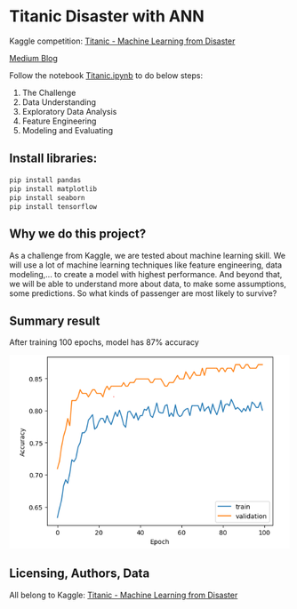# Titanic Disaster with ANN

Kaggle competition: [Titanic - Machine Learning from Disaster](https://www.kaggle.com/competitions/titanic)

[Medium Blog](https://medium.com/%40lx9182/titanic-disaster-with-ann-a48bc9f81561)

Follow the notebook [Titanic.ipynb](Titanic.ipynb) to do below steps:

1. The Challenge
2. Data Understanding
3. Exploratory Data Analysis
4. Feature Engineering
5. Modeling and Evaluating

## Install libraries:

```
pip install pandas
pip install matplotlib
pip install seaborn
pip install tensorflow
```

## Why we do this project?

As a challenge from Kaggle, we are tested about machine learning skill. We will use a lot of machine learning techniques like feature engineering, data modeling,... to create a model with highest performance. And beyond that, we will be able to understand more about data, to make some assumptions, some predictions.
So what kinds of passenger are most likely to survive?

## Summary result

After training 100 epochs, model has 87% accuracy

![Training Result](training_result.png)

## Licensing, Authors, Data
All belong to Kaggle: [Titanic - Machine Learning from Disaster](https://www.kaggle.com/competitions/titanic)